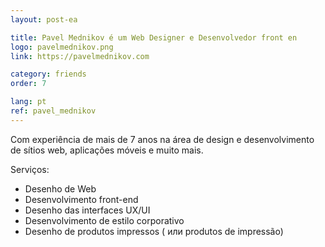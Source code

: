 ```yaml
---
layout: post-ea

title: Pavel Mednikov é um Web Designer e Desenvolvedor front en
logo: pavelmednikov.png
link: https://pavelmednikov.com

category: friends
order: 7

lang: pt
ref: pavel_mednikov
---
```


Com experiência de mais de 7 anos na área de design e desenvolvimento de sítios web, aplicações móveis e muito mais.

Serviços:
  - Desenho de Web
  - Desenvolvimento front-end
  - Desenho das interfaces UX/UI
  - Desenvolvimento de estilo corporativo
  - Desenho de produtos impressos ( или produtos de impressão)
